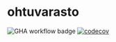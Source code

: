 # ohtuvarasto

![GHA workflow badge](https://github.com/mluukkai/ohtuvarasto/workflows/CI/badge.svg)
[![codecov](https://codecov.io/gh/Owlaboy/ohtuvarasto/branch/main/graph/badge.svg?token=U69Q8KPR7D)](https://codecov.io/gh/Owlaboy/ohtuvarasto)